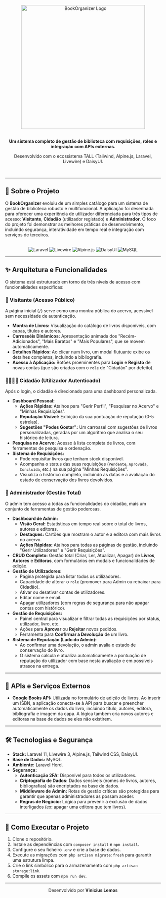 <div align="center">
  <img src="https://i.imgur.com/LBbsz9A.png" width="400" alt="BookOrganizer Logo">
  <br><br>
  <p><strong>Um sistema completo de gestão de biblioteca com requisições, roles e integração com APIs externas.</strong></p>
  <p>Desenvolvido com o ecossistema TALL (Tailwind, Alpine.js, Laravel, Livewire) e DaisyUI.</p>
  <br>
</div>

---

## 🌟 Sobre o Projeto

O **BookOrganizer** evoluiu de um simples catálogo para um sistema de gestão de biblioteca robusto e multifuncional. A aplicação foi desenhada para oferecer uma experiência de utilizador diferenciada para três tipos de acesso: **Visitante**, **Cidadão** (utilizador registado) e **Administrador**. O foco do projeto foi demonstrar as melhores práticas de desenvolvimento, incluindo segurança, interatividade em tempo real e integração com serviços de terceiros.

<br>

<div align="center">
  <img src="https://img.shields.io/badge/Laravel-FF2D20?style=for-the-badge&logo=laravel&logoColor=white" alt="Laravel">
  <img src="https://img.shields.io/badge/Livewire-4F318B?style=for-the-badge" alt="Livewire">
  <img src="https://img.shields.io/badge/Alpine.js-8BC0D0?style=for-the-badge&logo=alpine.js&logoColor=black" alt="Alpine.js">
  <img src="https://img.shields.io/badge/DaisyUI-5A0EF8?style=for-the-badge" alt="DaisyUI">
  <img src="https://img.shields.io/badge/MySQL-4479A1?style=for-the-badge&logo=mysql&logoColor=white" alt="MySQL">
</div>

---

## ✨ Arquitetura e Funcionalidades

O sistema está estruturado em torno de três níveis de acesso com funcionalidades específicas:

### 👤 **Visitante (Acesso Público)**
A página inicial (`/`) serve como uma montra pública do acervo, acessível sem necessidade de autenticação.
- **Montra de Livros:** Visualização do catálogo de livros disponíveis, com capas, títulos e autores.
- **Carrosséis Dinâmicos:** Apresentação animada dos "Recém-Adicionados", "Mais Baratos" e "Mais Populares", que se movem automaticamente.
- **Detalhes Rápidos:** Ao clicar num livro, um modal flutuante exibe os detalhes completos, incluindo a bibliografia.
- **Acesso à Aplicação:** Botões proeminentes para **Login** e **Registo** de novas contas (que são criadas com o `role` de "Cidadão" por defeito).

### 👨‍👩‍👧‍👦 **Cidadão (Utilizador Autenticado)**
Após o login, o cidadão é direcionado para uma dashboard personalizada.
- **Dashboard Pessoal:**
    - **Ações Rápidas:** Atalhos para "Gerir Perfil", "Pesquisar no Acervo" e "Minhas Requisições".
    - **Reputação Visível:** Exibição da sua pontuação de reputação (0-5 estrelas).
    - **Sugestões "Podes Gostar":** Um carrossel com sugestões de livros personalizadas, geradas por um algoritmo que analisa o seu histórico de leitura.
- **Pesquisa no Acervo:** Acesso à lista completa de livros, com ferramentas de pesquisa e ordenação.
- **Sistema de Requisições:**
    - Pode requisitar livros que tenham stock disponível.
    - Acompanha o status das suas requisições (`Pendente`, `Aprovada`, `Concluída`, etc.) na sua página "Minhas Requisições".
    - Visualiza o histórico completo, incluindo as datas e a avaliação do estado de conservação dos livros devolvidos.

### 👑 **Administrador (Gestão Total)**
O admin tem acesso a todas as funcionalidades do cidadão, mais um conjunto de ferramentas de gestão poderosas.
- **Dashboard de Admin:**
    - **Visão Geral:** Estatísticas em tempo real sobre o total de livros, autores e editoras.
    - **Destaques:** Cartões que mostram o autor e a editora com mais livros no acervo.
    - **Ações Rápidas:** Atalhos para todas as páginas de gestão, incluindo "Gerir Utilizadores" e "Gerir Requisições".
- **CRUD Completo:** Gestão total (Criar, Ler, Atualizar, Apagar) de **Livros**, **Autores** e **Editoras**, com formulários em modais e funcionalidades de edição.
- **Gestão de Utilizadores:**
    - Página protegida para listar todos os utilizadores.
    - Capacidade de alterar o `role` (promover para Admin ou rebaixar para Cidadão).
    - Ativar ou desativar contas de utilizadores.
    - Editar nome e email.
    - Apagar utilizadores (com regras de segurança para não apagar contas com histórico).
- **Gestão de Requisições:**
    - Painel central para visualizar e filtrar todas as requisições por status, utilizador, livro, etc.
    - Ações para **Aprovar** ou **Rejeitar** novos pedidos.
    - Ferramenta para **Confirmar a Devolução** de um livro.
- **Sistema de Reputação (Lado do Admin):**
    - Ao confirmar uma devolução, o admin avalia o estado de conservação do livro.
    - O sistema calcula e atualiza automaticamente a pontuação de reputação do utilizador com base nesta avaliação e em possíveis atrasos na entrega.

---

## 🔌 APIs e Serviços Externos

*   **Google Books API:** Utilizada no formulário de adição de livros. Ao inserir um ISBN, a aplicação conecta-se à API para buscar e preencher automaticamente os dados do livro, incluindo título, autores, editora, bibliografia e imagem da capa. A lógica também cria novos autores e editoras na base de dados se eles não existirem.

---

## 🛠️ Tecnologias e Segurança

*   **Stack:** Laravel 11, Livewire 3, Alpine.js, Tailwind CSS, DaisyUI.
*   **Base de Dados:** MySQL.
*   **Ambiente:** Laravel Herd.
*   **Segurança:**
    *   **Autenticação 2FA:** Disponível para todos os utilizadores.
    *   **Criptografia de Dados:** Dados sensíveis (nomes de livros, autores, bibliografias) são encriptados na base de dados.
    *   **Middleware de Admin:** Rotas de gestão críticas são protegidas para garantir que apenas administradores as possam aceder.
    *   **Regras de Negócio:** Lógica para prevenir a exclusão de dados interligados (ex: apagar uma editora que tem livros).

---

## 🚀 Como Executar o Projeto

1.  Clone o repositório.
2.  Instale as dependências com `composer install` e `npm install`.
3.  Configure o seu ficheiro `.env` e crie a base de dados.
4.  Execute as migrações com `php artisan migrate:fresh` para garantir uma estrutura limpa.
5.  Crie o link simbólico para o armazenamento com `php artisan storage:link`.
6.  Compile os assets com `npm run dev`.

---

<div align="center">
  <p>Desenvolvido por <strong>Vinicius Lemos</strong></p>
</div>
